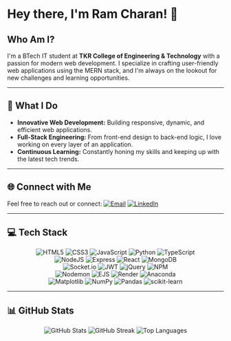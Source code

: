 # Hey there, I'm **Ram Charan**! 👋

## Who Am I?
I'm a BTech IT student at **TKR College of Engineering & Technology** with a passion for modern web development. I specialize in crafting user-friendly web applications using the MERN stack, and I'm always on the lookout for new challenges and learning opportunities.

---

## 🚀 What I Do
- **Innovative Web Development:** Building responsive, dynamic, and efficient web applications.
- **Full-Stack Engineering:** From front-end design to back-end logic, I love working on every layer of an application.
- **Continuous Learning:** Constantly honing my skills and keeping up with the latest tech trends.

---

## 🌐 Connect with Me
Feel free to reach out or connect:
[![Email](https://img.shields.io/badge/Email-D14836?logo=gmail&logoColor=white)](mailto:ramcharanchary6300@gmail.com)
[![LinkedIn](https://img.shields.io/badge/LinkedIn-blue?logo=linkedin&logoColor=white)](https://www.linkedin.com/in/ram-charan2005)

---

## 💻 Tech Stack
<p align="center">
  <img src="https://img.shields.io/badge/HTML5-%23E34F26.svg?style=for-the-badge&logo=html5&logoColor=white" alt="HTML5"/>
  <img src="https://img.shields.io/badge/CSS3-%231572B6.svg?style=for-the-badge&logo=css3&logoColor=white" alt="CSS3"/>
  <img src="https://img.shields.io/badge/JavaScript-F7DF1E.svg?style=for-the-badge&logo=javascript&logoColor=black" alt="JavaScript"/>
  <img src="https://img.shields.io/badge/Python-3670A0?style=for-the-badge&logo=python&logoColor=ffdd54" alt="Python"/>
  <img src="https://img.shields.io/badge/TypeScript-%23007ACC.svg?style=for-the-badge&logo=typescript&logoColor=white" alt="TypeScript"/>
  <br/>
  <img src="https://img.shields.io/badge/Node.js-6DA55F?style=for-the-badge&logo=node.js&logoColor=white" alt="NodeJS"/>
  <img src="https://img.shields.io/badge/Express.js-%23404d59.svg?style=for-the-badge&logo=express&logoColor=%2361DAFB" alt="Express"/>
  <img src="https://img.shields.io/badge/React-%2320232a.svg?style=for-the-badge&logo=react&logoColor=%2361DAFB" alt="React"/>
  <img src="https://img.shields.io/badge/MongoDB-%234ea94b.svg?style=for-the-badge&logo=mongodb&logoColor=white" alt="MongoDB"/>
  <br/>
  <img src="https://img.shields.io/badge/Socket.io-black?style=for-the-badge&logo=socket.io&badgeColor=010101" alt="Socket.io"/>
  <img src="https://img.shields.io/badge/JWT-black?style=for-the-badge&logo=JSON%20web%20tokens" alt="JWT"/>
  <img src="https://img.shields.io/badge/jQuery-%230769AD.svg?style=for-the-badge&logo=jquery&logoColor=white" alt="jQuery"/>
  <img src="https://img.shields.io/badge/NPM-%23CB3837.svg?style=for-the-badge&logo=npm&logoColor=white" alt="NPM"/>
  <br/>
  <img src="https://img.shields.io/badge/Nodemon-%23323330.svg?style=for-the-badge&logo=nodemon&logoColor=%BBDEAD" alt="Nodemon"/>
  <img src="https://img.shields.io/badge/EJS-%23B4CA65.svg?style=for-the-badge&logo=ejs&logoColor=black" alt="EJS"/>
  <img src="https://img.shields.io/badge/Render-%46E3B7.svg?style=for-the-badge&logo=render&logoColor=white" alt="Render"/>
  <img src="https://img.shields.io/badge/Anaconda-%2344A833.svg?style=for-the-badge&logo=anaconda&logoColor=white" alt="Anaconda"/>
  <br/>
  <img src="https://img.shields.io/badge/Matplotlib-%23ffffff.svg?style=for-the-badge&logo=Matplotlib&logoColor=black" alt="Matplotlib"/>
  <img src="https://img.shields.io/badge/NumPy-%23013243.svg?style=for-the-badge&logo=numpy&logoColor=white" alt="NumPy"/>
  <img src="https://img.shields.io/badge/pandas-%23150458.svg?style=for-the-badge&logo=pandas&logoColor=white" alt="Pandas"/>
  <img src="https://img.shields.io/badge/scikit--learn-%23F7931E.svg?style=for-the-badge&logo=scikit-learn&logoColor=white" alt="scikit-learn"/>
</p>

---

## 📊 GitHub Stats
<div align="center">
  <img src="https://github-readme-stats.vercel.app/api?username=ramCharan2405&theme=dark&hide_border=false&include_all_commits=true&count_private=false" alt="GitHub Stats"/>
  <img src="https://nirzak-streak-stats.vercel.app/?user=ramCharan2405&theme=dark&hide_border=false" alt="GitHub Streak"/>
  <img src="https://github-readme-stats.vercel.app/api/top-langs/?username=ramCharan2405&theme=dark&hide_border=false&include_all_commits=true&count_private=false&layout=compact" alt="Top Languages"/>
</div>
